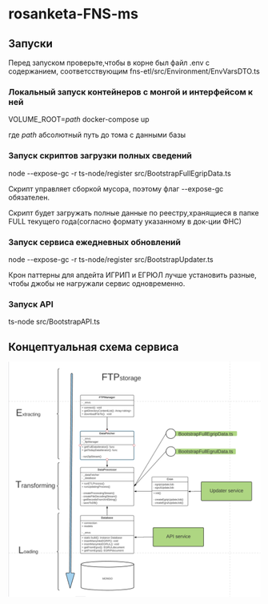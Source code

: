 # rosanketa-FNS-ms

## Запуски
Перед запуском проверьте,чтобы в корне был файл .env с содержанием,
соответсствующим fns-etl/src/Environment/EnvVarsDTO.ts 
### Локальный запуск контейнеров с монгой и интерфейсом к ней
VOLUME_ROOT=*path* docker-compose up

где *path* абсолютный путь до тома с данными базы

### Запуск скриптов загрузки полных сведений
node --expose-gc -r ts-node/register src/BootstrapFullEgripData.ts

Скрипт управляет сборкой мусора, поэтому флаг --expose-gc обязателен.

Скрипт будет загружать полные данные по реестру,хранящиеся 
в папке FULL текущего года(согласно формату указанному в док-ции ФНС)  


### Запуск сервиса ежедневных обновлений
node --expose-gc -r ts-node/register src/BootstrapUpdater.ts

Крон паттерны  для апдейта ИГРИП и ЕГРЮЛ лучше установить разные, чтобы джобы не нагружали сервис одновременно.

### Запуск API
ts-node src/BootstrapAPI.ts

## Концептуальная схема сервиса
![Screenshot](image.png)
